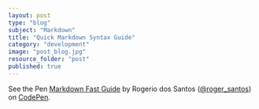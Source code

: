 ```yaml
---
layout: post
type: "blog"
subject: "Markdown"
title: "Quick Markdown Syntax Guide"
category: "development"
image: "post_blog.jpg"
resource_folder: "post"
published: true
---
```


<p data-height="517" data-theme-id="9208" data-slug-hash="DmCnu" data-default-tab="result" data-user="roger_santos" class='codepen'>See the Pen <a href='http://codepen.io/roger_santos/pen/DmCnu/'>Markdown Fast Guide</a> by Rogerio dos Santos (<a href='http://codepen.io/roger_santos'>@roger_santos</a>) on <a href='http://codepen.io'>CodePen</a>.</p>
<script async src="//codepen.io/assets/embed/ei.js"></script>

